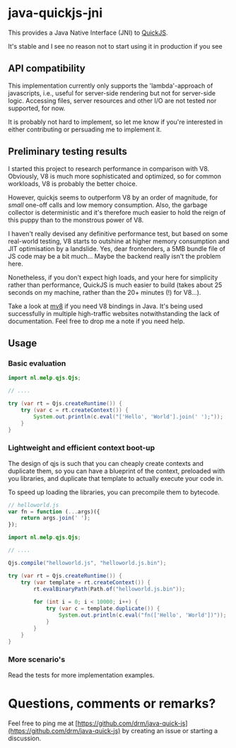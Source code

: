 # java-quickjs-jni

This provides a Java Native Interface (JNI) to
[QuickJS](https://bellard.org/quickjs/).

It's stable and I see no reason not to start using it in production if you see


## API compatibility

This implementation currently only supports the 'lambda'-approach of
javascripts, i.e., useful for server-side rendering but not for server-side
logic. Accessing files, server resources and other I/O are not tested nor
supported, for now.

It is probably not hard to implement, so let me know if you're interested in
either contributing or persuading me to implement it.

## Preliminary testing results

I started this project to research performance in comparison with V8.
Obviously, V8 is much more sophisticated and optimized, so for common
workloads, V8 is probably the better choice.

However, quickjs seems to outperform V8 by an order of magnitude, for *small*
one-off calls and low memory consumption. Also, the garbage collector is
deterministic and it's therefore much easier to hold the reign of this puppy
than to the monstrous power of V8.

I haven't really devised any definitive performance test, but based on some
real-world testing, V8 starts to outshine at higher memory consumption and JIT
optimisation by a landslide. Yes, dear frontenders, a 5MB bundle file of JS
code may be a bit much... Maybe the backend really isn't the problem here.

Nonetheless, if you don't expect high loads, and your here for simplicity
rather than performance, QuickJS is much easier to build (takes about 25
seconds on my machine, rather than the 20+ minutes (!) for V8...).

Take a look at [mv8](https://github.com/drm/mv8) if you need V8 bindings in
Java. It's being used successfully in multiple high-traffic websites
notwithstanding the lack of documentation. Feel free to drop me a note if you
need help.

## Usage

### Basic evaluation
```java
import nl.melp.qjs.Qjs;

// ....

try (var rt = Qjs.createRuntime()) {
    try (var c = rt.createContext()) {
        System.out.println(c.eval("['Hello', 'World'].join(' ');"));
    }
} 
```

### Lightweight and efficient context boot-up

The design of qjs is such that you can cheaply create contexts and duplicate
them, so you can have a blueprint of the context, preloaded with you libraries,
and duplicate that template to actually execute your code in.

To speed up loading the libraries, you can precompile them to bytecode.

```javascript
// helloworld.js
var fn = function (...args)({
    return args.join(' '); 
});
```

```java
import nl.melp.qjs.Qjs;

// ....

Qjs.compile("helloworld.js", "helloworld.js.bin");

try (var rt = Qjs.createRuntime()) {
	try (var template = rt.createContext()) {
        rt.evalBinaryPath(Path.of("helloworld.js.bin"));
		
        for (int i = 0; i < 10000; i++) {
            try (var c = template.duplicate()) {
                System.out.println(c.eval("fn(['Hello', 'World'])"));
            }
        }
    }
} 
```

### More scenario's

Read the tests for more implementation examples.

# Questions, comments or remarks?

Feel free to ping me at 
[https://github.com/drm/java-quick-js](https://github.com/drm/java-quick-js) 
by creating an issue or starting a discussion.
